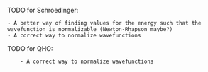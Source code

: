 TODO for Schroedinger:

	- A better way of finding values for the energy such that the wavefunction is normalizable (Newton-Rhapson maybe?)
	- A correct way to normalize wavefunctions

TODO for QHO:

        - A correct way to normalize wavefunctions

	
